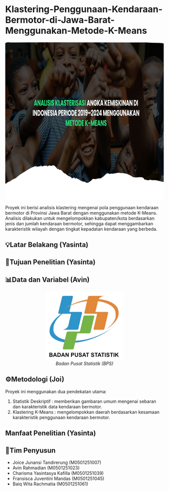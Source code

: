 # Klastering-Penggunaan-Kendaraan-Bermotor-di-Jawa-Barat-Menggunakan-Metode-K-Means
<p align="center">
  <img src="Image/Header.jpg" width="1000" height="500">
  <br>
</p>

Proyek ini berisi analisis klastering mengenai pola penggunaan kendaraan bermotor di Provinsi Jawa Barat dengan menggunakan metode K-Means. Analisis dilakukan untuk mengelompokkan kabupaten/kota berdasarkan jenis dan jumlah kendaraan bermotor, sehingga dapat menggambarkan karakteristik wilayah dengan tingkat kepadatan kendaraan yang berbeda.

## 💡Latar Belakang (Yasinta)

## 🎯Tujuan Penelitian (Yasinta)

## 📊Data dan Variabel (Avin)
<p align="center">
  <img src="Image/Logo_BPS.png" alt="Logo BPS" width="250">
  <br>
  <i>Badan Pusat Statistik (BPS)</i>
</p>

## ⚙️Metodologi (Joi)
Proyek ini menggunakan dua pendekatan utama:
1. Statistik Deskriptif : memberikan gambaran umum mengenai sebaran dan karakteristik data kendaraan bermotor.
2. Klastering K-Means : mengelompokkan daerah berdasarkan kesamaan karakteristik penggunaan kendaraan bermotor.

## Manfaat Penelitian (Yasinta)



## 👥Tim Penyusun
* Joice Junansi Tandirerung (M0501251007)
* Avin Rahmadian (M0501251023)
* Charisma Yasintasya Kafilla (M0501251039)
* Fransisca Juventini Mandas (M0501251045)
* Baiq Wita Rachmatia (M0501251061)
